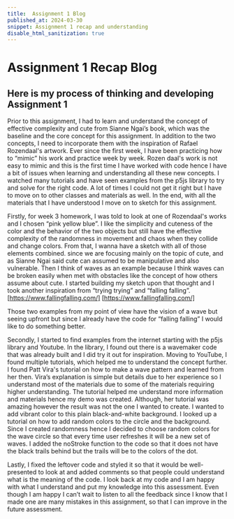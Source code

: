 ```yaml
---
title:  Assignment 1 Blog
published_at: 2024-03-30
snippet: Assignment 1 recap and understanding
disable_html_sanitization: true
---
```

# Assignment 1 Recap Blog
## Here is my process of thinking and developing Assignment 1

Prior to this assignment, I had to learn and understand the concept of effective complexity and cute from Sianne Ngai’s book, which was the baseline and the core concept for this assignment. In addition to the two concepts, I need to incorporate them with the inspiration of Rafael Rozendaal's artwork. Ever since the first week, I have been practicing how to “mimic” his work and practice week by week. Rozen daal's work is not easy to mimic and this is the first time I have worked with code hence I have a bit of issues when learning and understanding all these new concepts. I watched many tutorials and have seen examples from the p5js library to try and solve for the right code. A lot of times I could not get it right but I have to move on to other classes and materials as well. In the end, with all the materials that I have understood I move on to sketch for this assignment.

Firstly, for week 3 homework, I was told to look at one of Rozendaal's works and I chosen “pink yellow blue”. I like the simplicity and cuteness of the color and the behavior of the two objects but still have the effective complexity of the randomness in movement and chaos when they collide and change colors. From that, I wanna have a sketch with all of those elements combined. since we are focusing mainly on the topic of cute, and as Sianne Ngai said cute can assumed to be manipulative and also vulnerable.  Then I think of waves as an example because I think waves can be broken easily when met with obstacles like the concept of how others assume about cute. I started building my sketch upon that thought and I took another inspiration from “trying trying” and “falling falling”.
[https://www.fallingfalling.com/]
[https://www.fallingfalling.com/]

 Those two examples from my point of view have the vision of a wave but seeing upfront but since I already have the code for “falling falling” I would like to do something better. 

Secondly, I started to find examples from the internet starting with the p5js library and Youtube. In the library, I found out there is a wavemaker code that was already built and I did try it out for inspiration. Moving to YouTube, I found multiple tutorials, which helped me to understand the concept further. I found Patt Vira's tutorial on how to make a wave pattern and learned from her then. Vira’s explanation is simple but details due to her experience so I understand most of the materials due to some of the materials requiring higher understanding. The tutorial helped me understand more information and materials hence my demo was created. Although, her tutorial was amazing however the result was not the one I wanted to create. I wanted to add vibrant color to this plain black-and-white background. I looked up a tutorial on how to add random colors to the circle and the background. Since I created randomness hence I decided to choose random colors for the wave circle so that every time user refreshes it will be a new set of waves. I added the noStroke function to the code so that it does not have the black trails behind but the trails will be to the colors of the dot.

Lastly, I fixed the leftover code and styled it so that it would be well-presented to look at and added comments so that people could understand what is the meaning of the code. I look back at my code and I am happy with what I understand and put my knowledge into this assessment. Even though I am happy I can’t wait to listen to all the feedback since I know that I made one are many mistakes in this assignment, so that I can improve in the future assessment.
